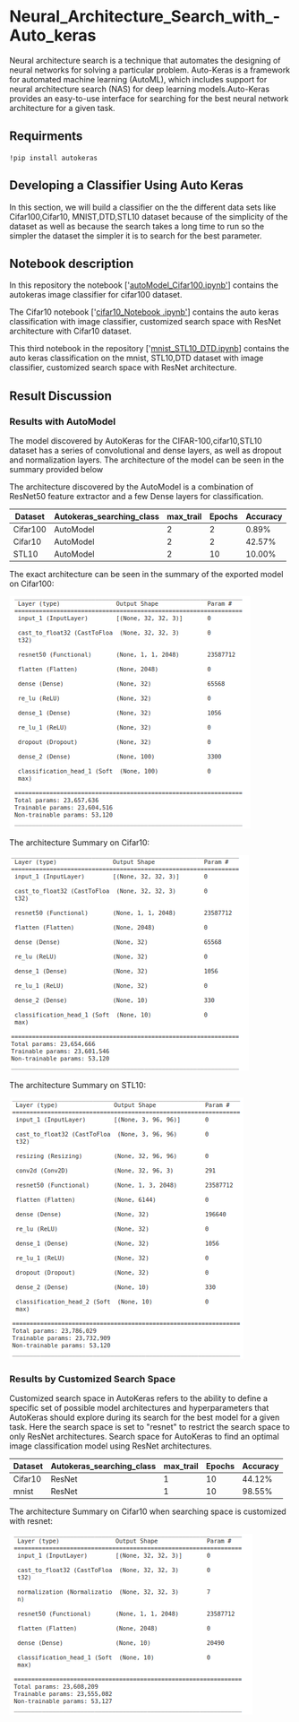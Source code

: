 # Neural_Architecture_Search_with_-Auto_keras

Neural architecture search is a technique that automates the designing of neural networks for solving a particular problem. Auto-Keras is a framework for automated machine learning (AutoML), which includes support for neural architecture search (NAS) for deep learning models.Auto-Keras provides an easy-to-use interface for searching for the best neural network architecture for a given task.


## Requirments  

 ```
!pip install autokeras
```
## Developing a Classifier Using Auto Keras
In this section, we will build a classifier on the the different data sets like Cifar100,Cifar10, MNIST,DTD,STL10 dataset because of the simplicity of the dataset as well as because the search takes a long time to run so the simpler the dataset the simpler it is to search for the best parameter.

## Notebook description
In this repository the notebook ['[autoModel_Cifar100.ipynb'](https://github.com/ilyas4225/Neural_Architecture_Search_with_-Auto_keras/blob/main/autoModel_Cifar100.ipynb)] contains the autokeras image classifier for cifar100 dataset.


The Cifar10 notebook ['[cifar10_Notebook .ipynb'](https://github.com/ilyas4225/Neural_Architecture_Search_with_-Auto_keras/blob/main/cifar10_Notebook%20.ipynb)] contains the auto keras classification with  image classifier, customized search space with ResNet architecture with Cifar10 dataset.


This third notebook in the repository ['[mnist_STL10_DTD.ipynb](https://github.com/ilyas4225/Neural_Architecture_Search_with_-Auto_keras/blob/main/mnist_STL10_DTD.ipynb)] contains the auto keras classification on the mnist, STL10,DTD dataset with  image classifier, customized search space with ResNet architecture.

## Result Discussion
### Results with AutoModel
The model discovered by AutoKeras for the CIFAR-100,cifar10,STL10 dataset has a series of convolutional and dense layers, as well as dropout and normalization layers. The architecture of the model can be seen in the summary provided below

The architecture discovered by the AutoModel is a combination of ResNet50 feature extractor and a few Dense layers for classification. 

| Dataset  |Autokeras_searching_class|max_trail | Epochs|Accuracy|
|----------|-------------------------|----------|-------|--------|
| Cifar100 | AutoModel               | 2        |2      | 0.89%  |
| Cifar10  | AutoModel               | 2        |2      | 42.57% |
| STL10    | AutoModel               | 2        |10     | 10.00% |

The exact architecture can be seen in the summary of the exported model on Cifar100:

![](https://github.com/ilyas4225/Neural_Architecture_Search_with_-Auto_keras/blob/main/images/Cifar100_auto.png "AutoModel_Cifar100")

The architecture Summary on Cifar10:

![](https://github.com/ilyas4225/Neural_Architecture_Search_with_-Auto_keras/blob/main/images/cifar10_auto_model.png "AutoModel_Cifar10")

The architecture Summary on STL10:

![](https://github.com/ilyas4225/Neural_Architecture_Search_with_-Auto_keras/blob/main/images/STL10_auto_model.png "AutoModel_ST10")


### Results by Customized Search Space
Customized search space in AutoKeras refers to the ability to define a specific set of possible model architectures and hyperparameters that AutoKeras should explore during its search for the best model for a given task.
Here the search space is set to "resnet" to restrict the search space to only ResNet architectures.  Search space for AutoKeras to find an optimal image classification model using ResNet architectures.

| Dataset  |Autokeras_searching_class|max_trail | Epochs|Accuracy|
|----------|-------------------------|----------|-------|--------|
| Cifar10  | ResNet                  | 1        |10     | 44.12% |
| mnist    | ResNet                  | 1        |10     | 98.55% |

The architecture Summary on Cifar10 when searching space is customized with resnet:

![](https://github.com/ilyas4225/Neural_Architecture_Search_with_-Auto_keras/blob/main/images/cifar10_customized.png "resnet_cifar10")


